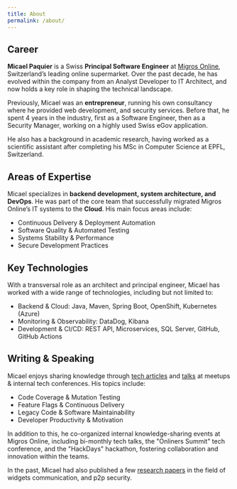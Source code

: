 ```yaml
---
title: About
permalink: /about/
---
```


## <i class="fas fa-user-tie"></i> Career

**Micael Paquier** is a Swiss **Principal Software Engineer** at [Migros Online](https://www.migros.ch), Switzerland’s
leading online supermarket. Over the past decade, he has evolved within the company from an Analyst Developer to IT
Architect, and now holds a key role in shaping the technical landscape.

Previously, Micael was an **entrepreneur**, running his own consultancy where he provided web development, and security
services. Before that, he spent 4 years in the industry, first as a Software Engineer, then as a Security Manager,
working on a highly used Swiss eGov application.

He also has a background in academic research, having worked as a scientific assistant after completing his MSc in
Computer Science at EPFL, Switzerland.

## <i class="fas fa-flask"></i> Areas of Expertise

Micael specializes in **backend development, system architecture, and DevOps**. He was part of the core team that
successfully migrated Migros Online’s IT systems to the **Cloud**. His main focus areas include:

- Continuous Delivery & Deployment Automation
- Software Quality & Automated Testing
- Systems Stability & Performance
- Secure Development Practices

## <i class="fas fa-microchip"></i> Key Technologies

With a transversal role as an architect and principal engineer, Micael has worked with a wide range of technologies,
including but not limited to:

- Backend & Cloud: Java, Maven, Spring Boot, OpenShift, Kubernetes (Azure)
- Monitoring & Observability: DataDog, Kibana
- Development & CI/CD: REST API, Microservices, SQL Server, GitHub, GitHub Actions

## <i class="fas fa-comments"></i> Writing & Speaking

Micael enjoys sharing knowledge through [tech articles](https://medium.com/@micael.paquier) and [talks](/talks) at
meetups & internal tech conferences. His
topics include:

- Code Coverage & Mutation Testing
- Feature Flags & Continuous Delivery
- Legacy Code & Software Maintainability
- Developer Productivity & Motivation

In addition to this, he co-organized internal knowledge-sharing events at Migros Online, including bi-monthly tech
talks, the "Onliners Summit" tech conference, and the "HackDays" hackathon, fostering collaboration and innovation
within the teams.

In the past, Micael had also published a few [research papers](https://scholar.google.com/citations?user=G3dJDKoAAAAJ)
in the field of widgets communication, and p2p security.
